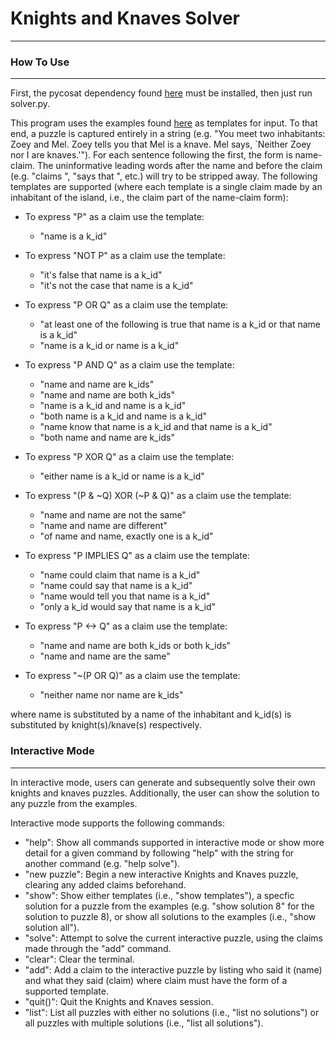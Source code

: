 # Knights and Knaves Solver
---

### How To Use
---
First, the pycosat dependency found [here](https://pypi.python.org/pypi/pycosat) must be installed, then just run solver.py.

This program uses the examples found [here](http://philosophy.hku.hk/think/logic/knights.php) as templates for input. To that end, a puzzle is captured entirely in a string (e.g. "You meet two inhabitants: Zoey and Mel.  Zoey tells you that Mel is a knave.  Mel says, `Neither Zoey nor I are knaves.'").
For each sentence following the first, the form is name-claim. The uninformative leading words after the name and before the claim (e.g. "claims ", "says that ", etc.) will try to be stripped away. The following templates are supported (where each template is a single claim made by an inhabitant of the island, i.e., the claim part of the name-claim form):

* To express "P" as a claim use the template:
	* "name is a k_id"

* To express "NOT P" as a claim use the template:
	* "it's false that name is a k_id"
	* "it's not the case that name is a k_id"

* To express "P OR Q" as a claim use the template:
	* "at least one of the following is true that name is a k_id or that name is a k_id"
	* "name is a k_id or name is a k_id"

* To express "P AND Q" as a claim use the template:
	* "name and name are k_ids"
	* "name and name are both k_ids"
	* "name is a k_id and name is a k_id"
	* "both name is a k_id and name is a k_id"
	* "name know that name is a k_id and that name is a k_id"
	* "both name and name are k_ids"

* To express "P XOR Q" as a claim use the template:
	* "either name is a k_id or name is a k_id"

* To express "(P & ~Q) XOR (~P & Q)" as a claim use the template:
	* "name and name are not the same"
	* "name and name are different"
	* "of name and name, exactly one is a k_id"

* To express "P IMPLIES Q" as a claim use the template:
	* "name could claim that name is a k_id"
	* "name could say that name is a k_id"
	* "name would tell you that name is a k_id"
	* "only a k_id would say that name is a k_id"

* To express "P <-> Q" as a claim use the template:
	* "name and name are both k_ids or both k_ids"
	* "name and name are the same"


* To express "~(P OR Q)" as a claim use the template:
	* "neither name nor name are k_ids"

where name is substituted by a name of the inhabitant and k_id(s) is substituted by knight(s)/knave(s) respectively.

### Interactive Mode
---
In interactive mode, users can generate and subsequently solve their own knights and knaves puzzles. Additionally, the user can show the solution to any puzzle from the examples.

Interactive mode supports the following commands:

* "help": Show all commands supported in interactive mode or show more detail for a given command by following "help" with the string for another command (e.g. "help solve"). 
* "new puzzle": Begin a new interactive Knights and Knaves puzzle, clearing any added claims beforehand.
* "show": Show either templates (i.e., "show templates"), a specfic solution for a puzzle from the examples (e.g. "show solution 8" for the solution to puzzle 8), or show all solutions to the examples (i.e., "show solution all").
* "solve": Attempt to solve the current interactive puzzle, using the claims made through the "add" command.
* "clear": Clear the terminal.
* "add":  Add a claim to the interactive puzzle by listing who said it (name) and what they said (claim) where claim must have the form of a supported template.
* "quit()": Quit the Knights and Knaves session.
* "list": List all puzzles with either no solutions (i.e., "list no solutions") or all puzzles with multiple solutions (i.e., "list all solutions").